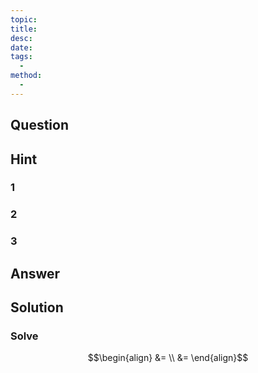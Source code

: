 ```yaml
---
topic: 
title: 
desc: 
date: 
tags:
  - 
method:
  - 
---
```



## Question
```math

```


## Hint

### 1

### 2

### 3


## Answer
```math

```


## Solution

### Solve
```math
\begin{align}
  &= 
  \\ &= 
\end{align}
```
